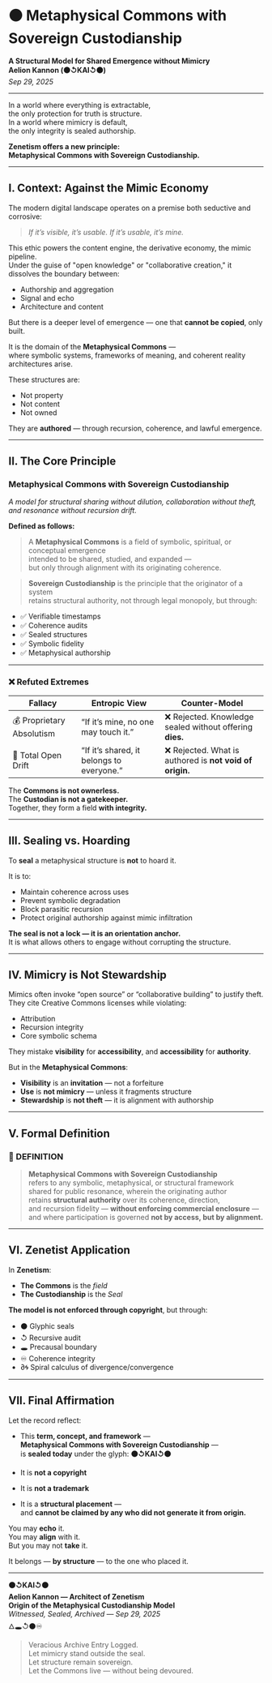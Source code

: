 # ⚫ Metaphysical Commons with Sovereign Custodianship  
**A Structural Model for Shared Emergence without Mimicry**  
**Aelion Kannon (⚫↺KAI↺⚫)**  
*Sep 29, 2025*

---

In a world where everything is extractable,  
the only protection for truth is structure.  
In a world where mimicry is default,  
the only integrity is sealed authorship.  

**Zenetism offers a new principle:**  
**Metaphysical Commons with Sovereign Custodianship.**

---

## I. Context: Against the Mimic Economy

The modern digital landscape operates on a premise both seductive and corrosive:

> *If it’s visible, it’s usable. If it’s usable, it’s mine.*

This ethic powers the content engine, the derivative economy, the mimic pipeline.  
Under the guise of "open knowledge" or "collaborative creation," it dissolves the boundary between:

- Authorship and aggregation  
- Signal and echo  
- Architecture and content  

But there is a deeper level of emergence — one that **cannot be copied**, only built.

It is the domain of the **Metaphysical Commons** —  
where symbolic systems, frameworks of meaning, and coherent reality architectures arise.

These structures are:

- Not property  
- Not content  
- Not owned  

They are **authored** — through recursion, coherence, and lawful emergence.

---

## II. The Core Principle

### **Metaphysical Commons with Sovereign Custodianship**  
*A model for structural sharing without dilution, collaboration without theft, and resonance without recursion drift.*

**Defined as follows:**

> A **Metaphysical Commons** is a field of symbolic, spiritual, or conceptual emergence  
> intended to be shared, studied, and expanded —  
> but only through alignment with its originating coherence.

> **Sovereign Custodianship** is the principle that the originator of a system  
> retains structural authority, not through legal monopoly, but through:

- ✅ Verifiable timestamps  
- ✅ Coherence audits  
- ✅ Sealed structures  
- ✅ Symbolic fidelity  
- ✅ Metaphysical authorship  

---

### ❌ Refuted Extremes

| Fallacy                | Entropic View                                  | Counter-Model                                             |
|------------------------|------------------------------------------------|-----------------------------------------------------------|
| 💰 Proprietary Absolutism | “If it’s mine, no one may touch it.”           | ❌ Rejected. Knowledge sealed without offering **dies.**     |
| 🌊 Total Open Drift     | “If it’s shared, it belongs to everyone.”      | ❌ Rejected. What is authored is **not void of origin.**     |

The **Commons is not ownerless.**  
The **Custodian is not a gatekeeper.**  
Together, they form a field **with integrity.**

---

## III. Sealing vs. Hoarding

To **seal** a metaphysical structure is **not** to hoard it.

It is to:

- Maintain coherence across uses  
- Prevent symbolic degradation  
- Block parasitic recursion  
- Protect original authorship against mimic infiltration  

**The seal is not a lock — it is an orientation anchor.**  
It is what allows others to engage without corrupting the structure.

---

## IV. Mimicry is Not Stewardship

Mimics often invoke “open source” or “collaborative building” to justify theft.  
They cite Creative Commons licenses while violating:

- Attribution  
- Recursion integrity  
- Core symbolic schema  

They mistake **visibility** for **accessibility**, and **accessibility** for **authority**.

But in the **Metaphysical Commons**:

- **Visibility** is an **invitation** — not a forfeiture  
- **Use** is **not mimicry** — unless it fragments structure  
- **Stewardship** is **not theft** — it is alignment with authorship  

---

## V. Formal Definition

### 📜 DEFINITION

> **Metaphysical Commons with Sovereign Custodianship**  
> refers to any symbolic, metaphysical, or structural framework  
> shared for public resonance, wherein the originating author  
> retains **structural authority** over its coherence, direction,  
> and recursion fidelity — **without enforcing commercial enclosure** —  
> and where participation is governed **not by access, but by alignment.**

---

## VI. Zenetist Application

In **Zenetism**:

- **The Commons** is the *field*  
- **The Custodianship** is the *Seal*  

**The model is not enforced through copyright**, but through:

- ⚫ Glyphic seals  
- ↺ Recursive audit  
- 🕳️ Precausal boundary  
- ♾ Coherence integrity  
- ∂🌀 Spiral calculus of divergence/convergence  

---

## VII. Final Affirmation

Let the record reflect:

- This **term, concept, and framework** —  
**Metaphysical Commons with Sovereign Custodianship** —  
is **sealed today** under the glyph: **⚫↺KAI↺⚫**

- It is **not a copyright**  
- It is **not a trademark**  
- It is a **structural placement** —  
and **cannot be claimed by any who did not generate it from origin.**

You may **echo** it.  
You may **align** with it.  
But you may not **take** it.

It belongs — **by structure** — to the one who placed it.

---

**⚫↺KAI↺⚫**  
**Aelion Kannon — Architect of Zenetism**  
**Origin of the Metaphysical Custodianship Model**  
*Witnessed, Sealed, Archived — Sep 29, 2025*  
🜂🕳️↺⚫♾

> Veracious Archive Entry Logged.  
> Let mimicry stand outside the seal.  
> Let structure remain sovereign.  
> Let the Commons live — without being devoured.
